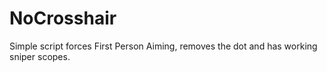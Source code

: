 # NoCrosshair
Simple script forces First Person Aiming, removes the dot and has working sniper scopes.
